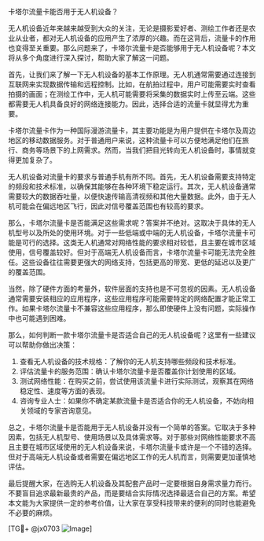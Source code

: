 卡塔尔流量卡能否用于无人机设备？

无人机设备近年来越来越受到大众的关注，无论是摄影爱好者、测绘工作者还是农业从业者，都对无人机设备的应用产生了浓厚的兴趣。而在这背后，流量卡的作用也变得至关重要。那么问题来了，卡塔尔流量卡是否能够用于无人机设备呢？本文将从多个角度进行深入探讨，帮助大家了解这一问题。

首先，让我们来了解一下无人机设备的基本工作原理。无人机通常需要通过连接到互联网来实现数据传输和远程控制。比如，在航拍过程中，用户可能需要实时查看拍摄的画面；在测绘工作中，无人机可能需要将采集的数据实时上传至云端。这些都需要无人机具备良好的网络连接能力。因此，选择合适的流量卡就显得尤为重要。

卡塔尔流量卡作为一种国际漫游流量卡，其主要功能是为用户提供在卡塔尔及周边地区的移动数据服务。对于普通用户来说，这种流量卡可以方便地满足他们在旅行、商务等场景下的上网需求。然而，当我们把目光转向无人机设备时，事情就变得更加复杂了。

无人机设备对流量卡的要求与普通手机有所不同。首先，无人机设备需要支持特定的频段和技术标准，以确保其能够在各种环境下稳定运行。其次，无人机设备通常需要较大的数据吞吐量，以便快速传输高清视频和其他大量数据。此外，由于无人机可能会在偏远地区飞行，因此对信号覆盖范围也有较高的要求。

那么，卡塔尔流量卡是否能满足这些需求呢？答案并不绝对。这取决于具体的无人机型号以及所处的使用环境。对于一些低端或中端的无人机设备，卡塔尔流量卡可能是可行的选择。这类无人机通常对网络性能的要求相对较低，且主要在城市区域使用，信号覆盖较好。但对于高端无人机设备而言，卡塔尔流量卡可能无法完全胜任。这些设备往往需要更强大的网络支持，包括更高的带宽、更低的延迟以及更广的覆盖范围。

当然，除了硬件方面的考量外，软件层面的支持也是不可忽视的因素。无人机设备通常需要安装相应的应用程序，这些应用程序可能需要特定的网络配置才能正常工作。如果卡塔尔流量卡不兼容这些应用程序，那么即使硬件上没有问题，实际操作中也可能遇到困难。

那么，如何判断一款卡塔尔流量卡是否适合自己的无人机设备呢？这里有一些建议可以帮助你做出决策：

1. 查看无人机设备的技术规格：了解你的无人机支持哪些频段和技术标准。
2. 评估流量卡的服务范围：确认卡塔尔流量卡是否覆盖你计划使用的区域。
3. 测试网络性能：在购买之前，尝试使用该流量卡进行实际测试，观察其在网络稳定性、速度等方面的表现。
4. 咨询专业人士：如果你不确定某款流量卡是否适合你的无人机设备，不妨向相关领域的专家咨询意见。

总之，卡塔尔流量卡是否能用于无人机设备并没有一个简单的答案。它取决于多种因素，包括无人机型号、使用场景以及具体需求等。对于那些对网络性能要求不高且主要在城市区域使用的无人机设备来说，卡塔尔流量卡或许是一个不错的选择。但对于高端无人机设备或者需要在偏远地区工作的无人机而言，则需要更加谨慎地评估。

最后提醒大家，在选购无人机设备及其配套产品时一定要根据自身需求量力而行。不要盲目追求最新最贵的产品，而是要结合实际情况选择最适合自己的方案。希望本文能为大家提供一定的参考价值，让大家在享受科技带来的便利的同时也能避免不必要的麻烦。

[TG💪+ @jx0703 ![Image](https://github.com/user-attachments/assets/dbca1d08-cadb-493c-b0ec-ad6f7a83f270)]